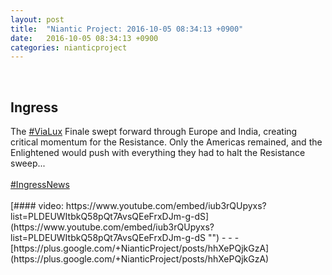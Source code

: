 ```yaml
---
layout: post
title:  "Niantic Project: 2016-10-05 08:34:13 +0900"
date:   2016-10-05 08:34:13 +0900
categories: nianticproject
---
```

<div class="shared"><br /><h2>Ingress</h2>The <a rel="nofollow" class="ot-hashtag" href="https://plus.google.com/s/%23ViaLux">#ViaLux</a> Finale swept forward through Europe and India, creating critical momentum for the Resistance. Only the Americas remained, and the Enlightened would push with everything they had to halt the Resistance sweep...<br /><br /><a rel="nofollow" class="ot-hashtag" href="https://plus.google.com/s/%23IngressNews">#IngressNews</a><br /><br /></div>
[#### video: https://www.youtube.com/embed/iub3rQUpyxs?list=PLDEUWItbkQ58pQt7AvsQEeFrxDJm-g-dS](https://www.youtube.com/embed/iub3rQUpyxs?list=PLDEUWItbkQ58pQt7AvsQEeFrxDJm-g-dS "")
- - -
[https://plus.google.com/+NianticProject/posts/hhXePQjkGzA](https://plus.google.com/+NianticProject/posts/hhXePQjkGzA)
